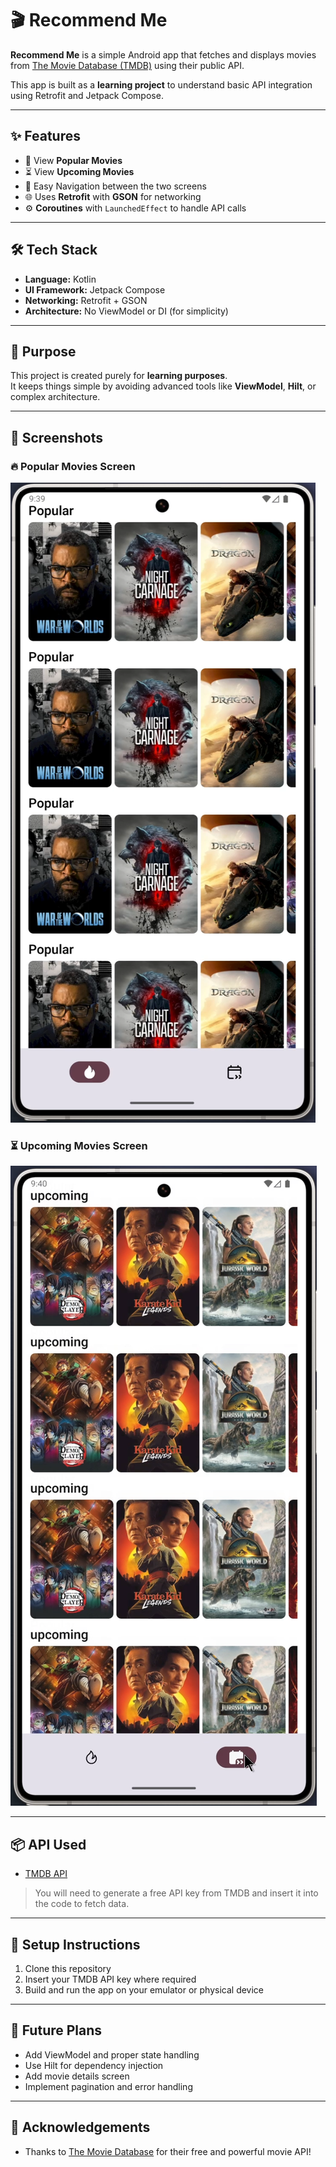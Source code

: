 # 🎬 Recommend Me

**Recommend Me** is a simple Android app that fetches and displays movies from [The Movie Database (TMDB)](https://www.themoviedb.org/) using their public API.

This app is built as a **learning project** to understand basic API integration using Retrofit and Jetpack Compose.

---

## ✨ Features

- 📃 View **Popular Movies**
- ⏳ View **Upcoming Movies**
- 🔁 Easy Navigation between the two screens
- 🌐 Uses **Retrofit** with **GSON** for networking
- ⚙️ **Coroutines** with `LaunchedEffect` to handle API calls

---

## 🛠 Tech Stack

- **Language:** Kotlin
- **UI Framework:** Jetpack Compose
- **Networking:** Retrofit + GSON
- **Architecture:** No ViewModel or DI (for simplicity)

---

## 🎯 Purpose

This project is created purely for **learning purposes**.  
It keeps things simple by avoiding advanced tools like **ViewModel**, **Hilt**, or complex architecture.

---

## 📸 Screenshots

### 🔥 Popular Movies Screen
![Popular Screen](screenshots/popular_screen.png)

### ⏳ Upcoming Movies Screen
![Upcoming Screen](screenshots/upcoming_screen.png)

---

## 📦 API Used

- [TMDB API](https://developers.themoviedb.org/3)

> You will need to generate a free API key from TMDB and insert it into the code to fetch data.

---

## 🔧 Setup Instructions

1. Clone this repository
2. Insert your TMDB API key where required
3. Build and run the app on your emulator or physical device

---

## 🔮 Future Plans

- Add ViewModel and proper state handling
- Use Hilt for dependency injection
- Add movie details screen
- Implement pagination and error handling

---

## 🙏 Acknowledgements

- Thanks to [The Movie Database](https://www.themoviedb.org/) for their free and powerful movie API!
